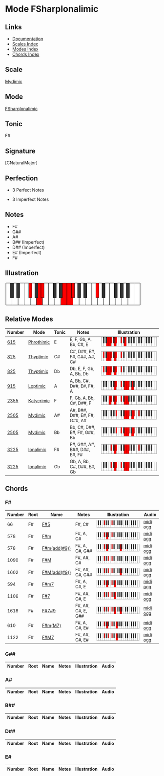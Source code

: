 # Mode FSharpIonalimic

## Links

- [Documentation](index.md)
- [Scales Index](Scales.md)
- [Modes Index](Modes.md)
- [Chords Index](Chords.md)

## Scale

[Mydimic](ScaleMydimic.md)

## Mode

[FSharpIonalimic](ModeFSharpIonalimic.md)

## Tonic

F#

## Signature

[CNaturalMajor]

## Perfection

 - 3 Perfect Notes

 - 3 Imperfect Notes

## Notes

- F#
- G##
- A#
- B## (Imperfect)
- D## (Imperfect)
- E# (Imperfect)
- F#

## Illustration

![FSharpIonalimic](ModeFSharpIonalimic.png)

## Relative Modes

| Number | Mode | Tonic | Notes | Illustration |
|--------|------|-------|-------|--------------|
| [615](https://ianring.com/musictheory/scales/615) | [Phrothimic](ModePhrothimic.md) | E | E, F, Gb, A, Bb, C#, E | ![ENaturalPhrothimic](ModeENaturalPhrothimic.png) |
| [825](https://ianring.com/musictheory/scales/825) | [Thyptimic](ModeThyptimic.md) | C# | C#, D##, E#, F#, G##, A#, C# | ![CSharpThyptimic](ModeCSharpThyptimic.png) |
| [825](https://ianring.com/musictheory/scales/825) | [Thyptimic](ModeThyptimic.md) | Db | Db, E, F, Gb, A, Bb, Db | ![DFlatThyptimic](ModeDFlatThyptimic.png) |
| [915](https://ianring.com/musictheory/scales/915) | [Loptimic](ModeLoptimic.md) | A | A, Bb, C#, D##, E#, F#, A | ![ANaturalLoptimic](ModeANaturalLoptimic.png) |
| [2355](https://ianring.com/musictheory/scales/2355) | [Katycrimic](ModeKatycrimic.md) | F | F, Gb, A, Bb, C#, D##, F | ![FNaturalKatycrimic](ModeFNaturalKatycrimic.png) |
| [2505](https://ianring.com/musictheory/scales/2505) | [Mydimic](ModeMydimic.md) | A# | A#, B##, D##, E#, F#, G##, A# | ![ASharpMydimic](ModeASharpMydimic.png) |
| [2505](https://ianring.com/musictheory/scales/2505) | [Mydimic](ModeMydimic.md) | Bb | Bb, C#, D##, E#, F#, G##, Bb | ![BFlatMydimic](ModeBFlatMydimic.png) |
| [3225](https://ianring.com/musictheory/scales/3225) | [Ionalimic](ModeIonalimic.md) | F# | F#, G##, A#, B##, D##, E#, F# | ![FSharpIonalimic](ModeFSharpIonalimic.png) |
| [3225](https://ianring.com/musictheory/scales/3225) | [Ionalimic](ModeIonalimic.md) | Gb | Gb, A, Bb, C#, D##, E#, Gb | ![GFlatIonalimic](ModeGFlatIonalimic.png) |

## Chords

### F#

| Number | Root | Name | Notes | Illustration | Audio |
|--------|------|------|-------|--------------|-------|
| 66 | F# | [F#5](ChordFSharpPowerChord.md) | F#, C# | ![F#5](ChordFSharpPowerChordRootPosition.png) | [midi](ChordFSharpPowerChordRootPosition.mid) [ogg](ChordFSharpPowerChordRootPosition.ogg) |
| 578 | F# | [F#m](ChordFSharpMinor.md) | F#, A, C# | ![F#m](ChordFSharpMinorRootPosition.png) | [midi](ChordFSharpMinorRootPosition.mid) [ogg](ChordFSharpMinorRootPosition.ogg) |
| 578 | F# | [F#m(add(#9))](ChordFSharpMinorAddSharpNinth.md) | F#, A, C#, G## | ![F#m(add(#9))](ChordFSharpMinorAddSharpNinthRootPosition.png) | [midi](ChordFSharpMinorAddSharpNinthRootPosition.mid) [ogg](ChordFSharpMinorAddSharpNinthRootPosition.ogg) |
| 1090 | F# | [F#M](ChordFSharpMajor.md) | F#, A#, C# | ![F#M](ChordFSharpMajorRootPosition.png) | [midi](ChordFSharpMajorRootPosition.mid) [ogg](ChordFSharpMajorRootPosition.ogg) |
| 1602 | F# | [F#M(add(#9))](ChordFSharpMajorAddSharpNinth.md) | F#, A#, C#, G## | ![F#M(add(#9))](ChordFSharpMajorAddSharpNinthRootPosition.png) | [midi](ChordFSharpMajorAddSharpNinthRootPosition.mid) [ogg](ChordFSharpMajorAddSharpNinthRootPosition.ogg) |
| 594 | F# | [F#m7](ChordFSharpMinorSeventh.md) | F#, A, C#, E | ![F#m7](ChordFSharpMinorSeventhRootPosition.png) | [midi](ChordFSharpMinorSeventhRootPosition.mid) [ogg](ChordFSharpMinorSeventhRootPosition.ogg) |
| 1106 | F# | [F#7](ChordFSharpDominantSeventh.md) | F#, A#, C#, E | ![F#7](ChordFSharpDominantSeventhRootPosition.png) | [midi](ChordFSharpDominantSeventhRootPosition.mid) [ogg](ChordFSharpDominantSeventhRootPosition.ogg) |
| 1618 | F# | [F#7#9](ChordFSharpDominantSeventhSharpNinth.md) | F#, A#, C#, E, G## | ![F#7#9](ChordFSharpDominantSeventhSharpNinthRootPosition.png) | [midi](ChordFSharpDominantSeventhSharpNinthRootPosition.mid) [ogg](ChordFSharpDominantSeventhSharpNinthRootPosition.ogg) |
| 610 | F# | [F#m(M7)](ChordFSharpMinorMajorSeventh.md) | F#, A, C#, E# | ![F#m(M7)](ChordFSharpMinorMajorSeventhRootPosition.png) | [midi](ChordFSharpMinorMajorSeventhRootPosition.mid) [ogg](ChordFSharpMinorMajorSeventhRootPosition.ogg) |
| 1122 | F# | [F#M7](ChordFSharpMajorSeventh.md) | F#, A#, C#, E# | ![F#M7](ChordFSharpMajorSeventhRootPosition.png) | [midi](ChordFSharpMajorSeventhRootPosition.mid) [ogg](ChordFSharpMajorSeventhRootPosition.ogg) |

### G##

| Number | Root | Name | Notes | Illustration | Audio |
|--------|------|------|-------|--------------|-------|

### A#

| Number | Root | Name | Notes | Illustration | Audio |
|--------|------|------|-------|--------------|-------|

### B##

| Number | Root | Name | Notes | Illustration | Audio |
|--------|------|------|-------|--------------|-------|

### D##

| Number | Root | Name | Notes | Illustration | Audio |
|--------|------|------|-------|--------------|-------|

### E#

| Number | Root | Name | Notes | Illustration | Audio |
|--------|------|------|-------|--------------|-------|


